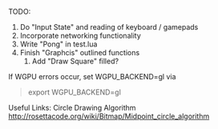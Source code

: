 TODO:
1. Do "Input State" and reading of keyboard / gamepads
1. Incorporate networking functionality
1. Write "Pong" in test.lua
1. Finish "Graphcis" outlined functions
    1. Add "Draw Square" filled?

If WGPU errors occur, set WGPU_BACKEND=gl via

> export WGPU_BACKEND=gl

Useful Links:
Circle Drawing Algorithm
http://rosettacode.org/wiki/Bitmap/Midpoint_circle_algorithm